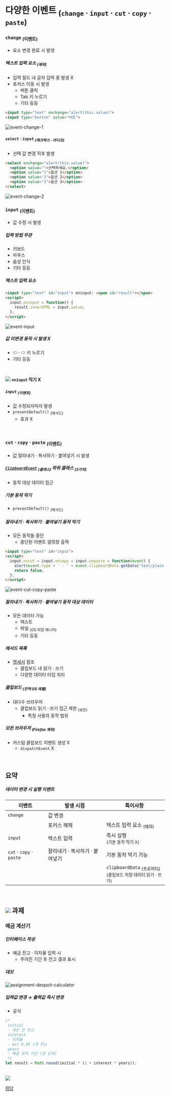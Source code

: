 다양한 이벤트 <sub>(`change` · `input` · `cut` · `copy` · `paste`)</sub>
====

### `change` <sub>(이벤트)</sub>
- 요소 변경 완료 시 발생

##### 텍스트 입력 요소 <sub>(예외)</sub>
- 입력 필드 내 글자 입력 중 발생 X
- 포커스 이동 시 발생
  - 버튼 클릭
  - Tab 키 누르기
  - 기타 등등
```html
<input type="text" onchange="alert(this.value)">
<input type="button" value="버튼">
```

![event-change-1](../../images/02/04/03/event-change-1.png)

##### `select` · `input` <sub>(체크박스 · 라디오)</sub>
- 선택 값 변경 직후 발생
```html
<select onchange="alert(this.value)">
  <option value="">선택하세요.</option>
  <option value="1">옵션 1</option>
  <option value="2">옵션 2</option>
  <option value="3">옵션 3</option>
</select>
```

![event-change-2](../../images/02/04/03/event-change-2.png)

### `input` <sub>(이벤트)</sub>
- 값 수정 시 발생

##### 입력 방법 무관
- 키보드
- 마우스
- 음성 인식
- 기타 등등

##### 텍스트 입력 요소
```html
<input type="text" id="input"> oninput: <span id="result"></span>
<script>
  input.oninput = function() {
    result.innerHTML = input.value;
  };
</script>
```

![event-input](../../images/02/04/03/event-input.png)

##### 값 미변경 동작 시 발생 X
- ⇦ · ⇨ 키 누르기
- 기타 등등

<br />

<img src="../../images/commons/icons/circle-exclamation-solid.svg" /> **`oninput` 막기 X**

##### `input` <sub>(이벤트)</sub>
- 값 수정되자마자 발생
- `preventDefault()` <sub>(메서드)</sub>
  - 효과 X

<br />

### `cut` · `copy` · `paste` <sub>(이벤트)</sub>
- 값 잘라내기 · 복사하기 · 붙여넣기 시 발생

##### [`ClipboardEvent`](https://www.w3.org/TR/clipboard-apis/#clipboard-event-interfaces) <sub>(클래스)</sub> 하위 클래스 <sub>(3가지)</sub>
- 동작 대상 데이터 접근

##### 기본 동작 막기
- `preventDefault()` <sub>(메서드)</sub>

##### 잘라내기 · 복사하기 · 붙여넣기 동작 막기
- 모든 동작들 중단
  - 중단된 이벤트 얼럿창 출력
```html
<input type="text" id="input">
<script>
  input.oncut = input.oncopy = input.onpaste = function(event) {
    alert(event.type + ' - ' + event.clipboardData.getData('text/plain'));
    return false;
  };
</script>
```

![event-cut-copy-paste](../../images/02/04/03/event-cut-copy-paste.png)

##### 잘라내기 · 복사하기 · 붙여넣기 동작 대상 데이터
- 모든 데이터 가능
  - 텍스트
  - 파일 <sub>(OS 파일 매니저)</sub>
  - 기타 등등

##### 메서드 목록
- [명세서](https://www.w3.org/TR/clipboard-apis/#dfn-datatransfer) 참조
  - 클립보드 내 읽기 · 쓰기
  - 다양한 데이터 타입 처리

##### 클립보드 <sub>(전역 OS 레벨)</sub>
- 대다수 브라우저
  - 클립보드 읽기 · 쓰기 접근 제한 <sub>(보안)</sub>
    - 특정 사용자 동작 범위

##### 모든 브라우저 <sub>(Firefox 제외)</sub>
- 커스텀 클립보드 이벤트 생성 X
  - `dispatchEvent` X

<br />

## 요약

##### 데이터 변경 시 실행 이벤트

|이벤트|발생 시점|특이사항|
|---|---|---|
|`change`|값 변경||
||포커스 해제|텍스트 입력 요소 <sub>(예외)</sub>|
|`input`|텍스트 입력|즉시 실행<br /><sub>(기본 동작 막기 X)</sub>|
|`cut` · `copy` · `paste`|잘라내기 · 복사하기 · 붙여넣기|기본 동작 막기 가능|
|||`clipboardData` <sub>(프로퍼티)</sub><br /><sub>(클립보드 저장 데이터 읽기 · 쓰기)</sub>|

<br />

## <img src="../../images/commons/icons/circle-check-solid.svg" /> 과제

### 예금 계산기

##### 인터페이스 작성
- 예금 잔고 · 이자율 입력 시
  - 주어진 기간 후 잔고 결과 표시

##### 데모

![assignment-despoit-calculator](../../images/02/04/03/assignment-despoit-calculator.png)

##### 입력값 변경 → 출력값 즉시 변경
- 공식
```javascript
/*
 initial
 - 계산 전 잔고
 interest
 - 이자율
 - ex) 0.05 (연 5%)
 years
 - 예금 유치 기간 (연 단위)
 */
let result = Math.round(initial * (1 + interest * years));
```
<br />

<img src="../../images/commons/icons/circle-answer.svg" />

[정답](https://plnkr.co/edit/Ee0bB2KTxbLFQ8eQ?p=preview)
